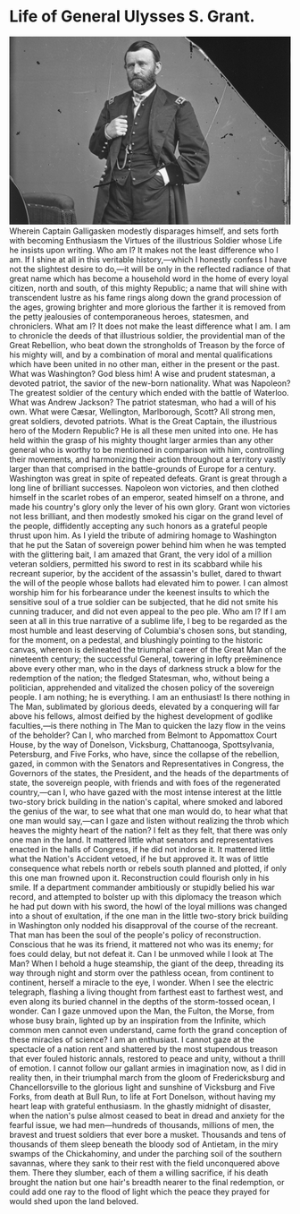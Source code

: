 # Life of General Ulysses S. Grant.
![Branching](why_ulysses.jpg)
Wherein Captain Galligasken modestly disparages himself, and sets
forth with becoming Enthusiasm the Virtues of the illustrious
Soldier whose Life he insists upon writing.
Who am I? It makes not the least difference who I am. If I shine at all
in this veritable history,—which I honestly confess I have not the
slightest desire to do,—it will be only in the reflected radiance of
that great name which has become a household word in the home 
of every loyal citizen, north and south, of this mighty Republic; a
name that will shine with transcendent lustre as his fame rings
along down the grand procession of the ages, growing brighter and
more glorious the farther it is removed from the petty jealousies of
contemporaneous heroes, statesmen, and chroniclers.
What am I? It does not make the least difference what I am. I
am to chronicle the deeds of that illustrious soldier, the
providential man of the Great Rebellion, who beat down the
strongholds of Treason by the force of his mighty will, and by a
combination of moral and mental qualifications which have been
united in no other man, either in the present or the past.
What was Washington? God bless him! A wise and prudent
statesman, a devoted patriot, the savior of the new-born nationality.
What was Napoleon? The greatest soldier of the century which
ended with the battle of Waterloo.
What was Andrew Jackson? The patriot statesman, who had a
will of his own.
What were Cæsar, Wellington, Marlborough, Scott? All strong
men, great soldiers, devoted patriots.
What is the Great Captain, the illustrious hero of the Modern
Republic? He is all these men united into one. He has held within
the grasp of his mighty thought larger armies than any other
general who is worthy to be mentioned in comparison with him,
controlling their movements, and harmonizing their action
throughout a territory vastly larger than that comprised in the
battle-grounds of Europe for a century.
Washington was great in spite of repeated defeats. Grant is
great through a long line of brilliant successes. Napoleon won
victories, and then clothed himself in the scarlet robes of an 
emperor, seated himself on a throne, and made his country's glory
only the lever of his own glory. Grant won victories not
less brilliant, and then modestly smoked his cigar on the grand
level of the people, diffidently accepting any such honors as a
grateful people thrust upon him.
As I yield the tribute of admiring homage to Washington that
he put the Satan of sovereign power behind him when he was
tempted with the glittering bait, I am amazed that Grant, the very
idol of a million veteran soldiers, permitted his sword to rest in its
scabbard while his recreant superior, by the accident of the
assassin's bullet, dared to thwart the will of the people whose
ballots had elevated him to power. I can almost worship him for
his forbearance under the keenest insults to which the sensitive
soul of a true soldier can be subjected, that he did not smite his
cunning traducer, and did not even appeal to the peo ple.
Who am I? If I am seen at all in this true narrative of a sublime
life, I beg to be regarded as the most humble and least deserving of
Columbia's chosen sons, but standing, for the moment, on a
pedestal, and blushingly pointing to the historic canvas, whereon is
delineated the triumphal career of the Great Man of the nineteenth
century; the successful General, towering in lofty preëminence
above every other man, who in the days of darkness struck a blow
for the redemption of the nation; the fledged Statesman, who,
without being a politician, apprehended and vitalized the chosen
policy of the sovereign people. I am nothing; he is everything.
I am an enthusiast!
Is there nothing in The Man, sublimated by glorious deeds,
elevated by a conquering will far above his fellows, almost deified by the highest development of godlike
faculties,—is there nothing in The Man to quicken the lazy flow in
the veins of the beholder? Can I, who marched from Belmont to
Appomattox Court House, by the way of Donelson, Vicksburg,
Chattanooga, Spottsylvania, Petersburg, and Five Forks, who have,
since the collapse of the rebellion, gazed, in common with the
Senators and Representatives in Congress, the Governors of the
states, the President, and the heads of the departments of state, the
sovereign people, with friends and with foes of the regenerated
country,—can I, who have gazed with the most intense interest at
the little two-story brick building in the nation's capital, where
smoked and labored the genius of the war, to see what that one
man would do, to hear what that one man would say,—can I gaze
and listen without realizing the throb which heaves the mighty
heart of the nation? I felt as they felt, that there was only one man
in the land. It mattered little what senators and representatives
enacted in the halls of Congress, if he did not indorse it. It mattered
little what the Nation's Accident vetoed, if he but approved it. It
was of little consequence what rebels north or rebels south planned
and plotted, if only this one man frowned upon it. Reconstruction
could flourish only in his smile. If a department commander
ambitiously or stupidly belied his war record, and attempted to
bolster up with this diplomacy the treason which he had put down
with his sword, the howl of the loyal millions was changed into a
shout of exultation, if the one man in the little two-story brick
building in Washington only nodded his disapproval of the course of the recreant. That man has
been the soul of the people's policy of reconstruction. Conscious
that he was its friend, it mattered not who was its enemy; for foes
could delay, but not defeat it.
Can I be unmoved while I look at The Man? When I behold a
huge steamship, the giant of the deep, threading its way through 
night and storm over the pathless ocean, from continent to
continent, herself a miracle to the eye, I wonder. When I see the
electric telegraph, flashing a living thought from farthest east to
farthest west, and even along its buried channel in the depths of the
storm-tossed ocean, I wonder. Can I gaze unmoved upon the Man,
the Fulton, the Morse, from whose busy brain, lighted up by an
inspiration from the Infinite, which common men cannot even
understand, came forth the grand conception of these miracles of
science?
I am an enthusiast. I cannot gaze at the spectacle of a nation
rent and shattered by the most stupendous treason that ever fouled
historic annals, restored to peace and unity, without a thrill of
emotion. I cannot follow our gallant armies in imagination now, as
I did in reality then, in their triumphal march from the gloom of
Fredericksburg and Chancellorsville to the glorious light and
sunshine of Vicksburg and Five Forks, from death at Bull Run, to
life at Fort Donelson, without having my heart leap with grateful
enthusiasm.
In the ghastly midnight of disaster, when the nation's pulse
almost ceased to beat in dread and anxiety for the fearful issue, we
had men—hundreds of thousands, millions of men, the bravest and truest soldiers that ever
bore a musket. Thousands and tens of thousands of them sleep
beneath the bloody sod of Antietam, in the miry swamps of the
Chickahominy, and under the parching soil of the southern
savannas, where they sank to their rest with the field unconquered
above them. There they slumber, each of them a willing sacrifice,
if his death brought the nation but one hair's breadth nearer to the
final redemption, or could add one ray to the flood of light which
the peace they prayed for would shed upon the land beloved.
